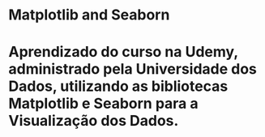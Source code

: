 # Matplotlib and Seaborn

# Aprendizado do curso na Udemy, administrado pela Universidade dos Dados, utilizando as bibliotecas Matplotlib e Seaborn para a Visualização dos Dados.
